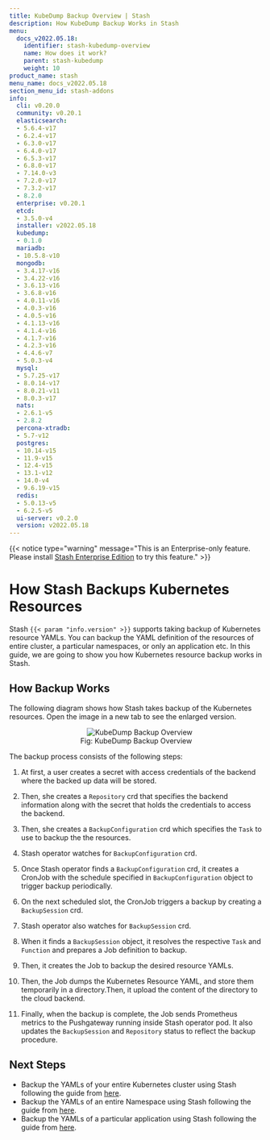 ```yaml
---
title: KubeDump Backup Overview | Stash
description: How KubeDump Backup Works in Stash
menu:
  docs_v2022.05.18:
    identifier: stash-kubedump-overview
    name: How does it work?
    parent: stash-kubedump
    weight: 10
product_name: stash
menu_name: docs_v2022.05.18
section_menu_id: stash-addons
info:
  cli: v0.20.0
  community: v0.20.1
  elasticsearch:
  - 5.6.4-v17
  - 6.2.4-v17
  - 6.3.0-v17
  - 6.4.0-v17
  - 6.5.3-v17
  - 6.8.0-v17
  - 7.14.0-v3
  - 7.2.0-v17
  - 7.3.2-v17
  - 8.2.0
  enterprise: v0.20.1
  etcd:
  - 3.5.0-v4
  installer: v2022.05.18
  kubedump:
  - 0.1.0
  mariadb:
  - 10.5.8-v10
  mongodb:
  - 3.4.17-v16
  - 3.4.22-v16
  - 3.6.13-v16
  - 3.6.8-v16
  - 4.0.11-v16
  - 4.0.3-v16
  - 4.0.5-v16
  - 4.1.13-v16
  - 4.1.4-v16
  - 4.1.7-v16
  - 4.2.3-v16
  - 4.4.6-v7
  - 5.0.3-v4
  mysql:
  - 5.7.25-v17
  - 8.0.14-v17
  - 8.0.21-v11
  - 8.0.3-v17
  nats:
  - 2.6.1-v5
  - 2.8.2
  percona-xtradb:
  - 5.7-v12
  postgres:
  - 10.14-v15
  - 11.9-v15
  - 12.4-v15
  - 13.1-v12
  - 14.0-v4
  - 9.6.19-v15
  redis:
  - 5.0.13-v5
  - 6.2.5-v5
  ui-server: v0.2.0
  version: v2022.05.18
---
```


{{< notice type="warning" message="This is an Enterprise-only feature. Please install [Stash Enterprise Edition](/docs/v2022.05.18/setup/install/enterprise) to try this feature." >}}

# How Stash Backups Kubernetes Resources

Stash `{{< param "info.version" >}}` supports taking backup of Kubernetes resource YAMLs. You can backup the YAML definition of the resources of entire cluster, a particular namespaces, or only an application etc. In this guide, we are going to show you how Kubernetes resource backup works in Stash.

## How Backup Works

The following diagram shows how Stash takes backup of the Kubernetes resources. Open the image in a new tab to see the enlarged version.

<figure align="center">
  <img alt="KubeDump Backup Overview" src="/docs/v2022.05.18/addons/kubedump/overview/images/kubedump-backup.svg">
  <figcaption align="center">Fig: KubeDump Backup Overview</figcaption>
</figure>

The backup process consists of the following steps:

1. At first, a user creates a secret with access credentials of the backend where the backed up data will be stored.

2. Then, she creates a `Repository` crd that specifies the backend information along with the secret that holds the credentials to access the backend.

3. Then, she creates a `BackupConfiguration` crd which specifies the `Task` to use to backup the the resources.

4. Stash operator watches for `BackupConfiguration` crd.

5. Once Stash operator finds a `BackupConfiguration` crd, it creates a CronJob with the schedule specified in `BackupConfiguration` object to trigger backup periodically.

6. On the next scheduled slot, the CronJob triggers a backup by creating a `BackupSession` crd.

7. Stash operator also watches for `BackupSession` crd.

8. When it finds a `BackupSession` object, it resolves the respective `Task` and `Function` and prepares a Job definition to backup.

9. Then, it creates the Job to backup the desired resource YAMLs.

10. Then, the Job dumps the Kubernetes Resource YAML, and store them temporarily in a directory.Then, it upload the content of the directory to the cloud backend.

11. Finally, when the backup is complete, the Job sends Prometheus metrics to the Pushgateway running inside Stash operator pod. It also updates the `BackupSession` and `Repository` status to reflect the backup procedure.

## Next Steps

- Backup the YAMLs of your entire Kubernetes cluster using Stash following the guide from [here](/docs/v2022.05.18/addons/kubedump/cluster/).
- Backup the YAMLs of an entire Namespace using Stash following the guide from [here](/docs/v2022.05.18/addons/kubedump/namespace/).
- Backup the YAMLs of a particular application using Stash following the guide from [here](/docs/v2022.05.18/addons/kubedump/application/).
